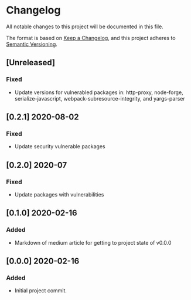 # Changelog
All notable changes to this project will be documented in this file.

The format is based on [Keep a Changelog](https://keepachangelog.com/en/1.0.0/),
and this project adheres to [Semantic Versioning](https://semver.org/spec/v2.0.0.html).

## [Unreleased]
### Fixed
- Update versions for vulnerabled packages in: http-proxy, node-forge, serialize-javascript, webpack-subresource-integrity, and yargs-parser

## [0.2.1] 2020-08-02
### Fixed
- Update security vulnerable packages

## [0.2.0] 2020-07
### Fixed
- Update packages with vulnerabilities

## [0.1.0] 2020-02-16
### Added
- Markdown of medium article for getting to project state of v0.0.0

## [0.0.0] 2020-02-16
### Added
- Initial project commit.
